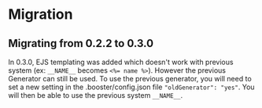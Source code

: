 # Migration

## Migrating from 0.2.2 to 0.3.0

In 0.3.0, EJS templating was added which doesn't work with previous system
(ex: `__NAME__` becomes `<%= name %>`). However the previous Generator can still be used. To use the previous generator, you will need to set a new setting in the .booster/config.json file `"oldGenerator": "yes"`. You will then be able to use the previous system `__NAME__`.
